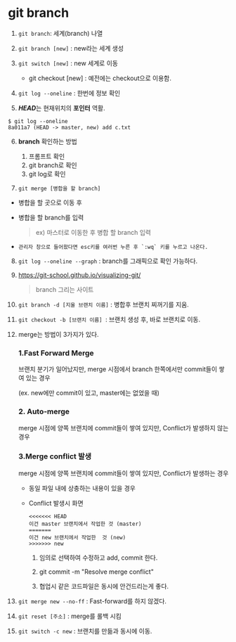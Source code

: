 # git branch

1. `git branch`: 세계(branch) 나열 

2. `git branch [new]` : new라는 세계 생성 

3. `git switch [new]` : new 세계로 이동

   - git checkout [new] : 예전에는 checkout으로 이용함.

4. `git log --oneline` : 한번에 정보 확인 

5.  ***HEAD***는 현재위치의 **포인터** 역활.

   ```shell
   $ git log --oneline
   8a011a7 (HEAD -> master, new) add c.txt
   
   ```

6. **branch** 확인하는 방법 

   1. 프롬프트 확인
   2. git branch로 확인
   3. git log로 확인

7.  `git merge [병합을 할 branch]`

   - 병합을 할 곳으로 이동 후

   - 병합을 할 branch를 입력 

     > ex) 마스터로 이동한 후 병합 할 branch 입력

   - ```
     관리자 창으로 들어왔다면 esc키를 여러번 누른 후 `:wq` 키를 누르고 나온다.
     ```

8. `git log --oneline --graph` : branch를 그래픽으로 확인 가능하다.

9. https://git-school.github.io/visualizing-git/

   > branch 그리는 사이트

10. `git branch -d [지울 브랜치 이름]` : 병합후 브랜치 찌꺼기를 지움.

11. `git checkout -b [브랜치 이름] `: 브랜치 생성 후, 바로 브랜치로 이동. 

12. merge는 방법이 3가지가 있다.

    ###  1.Fast Forward Merge 

    브랜치 분기가 일어났지만, merge 시점에서 branch 한쪽에서만 commit들이 쌓여 있는 경우

    (ex. new에만 commit이 있고, master에는 없었을 때)

    ### 2. Auto-merge

    merge 시점에 양쪽 브랜치에 commit들이 쌓여 있지만, Conflict가 발생하지 않는 경우

    ### 3.Merge conflict 발생

    merge 시점에 양쪽 브랜치에 commit들이 쌓여 있지만, Conflict가 발생하는 경우 

    - 동일 파일 내에 상충하는 내용이 있을 경우

    - Conflict 발생시 화면

      ```shell
      <<<<<<< HEAD
      이건 master 브랜치에서 작업한 것 (master)
      =======
      이건 new 브랜치에서 작업한  것 (new)
      >>>>>>> new
      ```

      1. 임의로 선택하여 수정하고 add, commit 한다.

      2. git commit -m "Resolve merge conflict"
      3. 협업시 같은 코드파일은 동시에 안건드리는게 좋다.



12. `git merge new --no-ff` : Fast-forward를 하지 않겠다.

13. `git reset [주소]` : merge를 롤백 시킴 

14. `git switch -c new` : 브랜치를 만듦과 동시에 이동.

